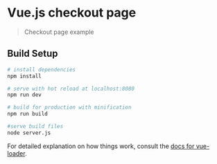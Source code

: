 # Vue.js checkout page

> Checkout page example

## Build Setup

``` bash
# install dependencies
npm install

# serve with hot reload at localhost:8080
npm run dev

# build for production with minification
npm run build

#serve build files
node server.js
```

For detailed explanation on how things work, consult the [docs for vue-loader](http://vuejs.github.io/vue-loader).
